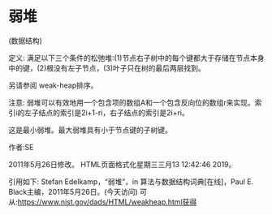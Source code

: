 # 弱堆


(数据结构)



定义:
满足以下三个条件的松弛堆:(1)节点右子树中的每个键都大于存储在节点本身中的键，(2)根没有左子节点，(3)叶子只在树的最后两层找到。



另请参阅
weak-heap排序。



注意:
弱堆可以有效地用一个包含项的数组A和一个包含反向位的数组r来实现。索引i的左子结点的索引是2i+1-ri，右子结点的索引是2i+ri。

这是最小弱堆。最大弱堆具有小于节点键的子树键。


作者:SE







2011年5月26日修改。
HTML页面格式化星期三三月13 12:42:46 2019。



引用如下:
Stefan Edelkamp，“弱堆”，in
算法与数据结构词典[在线]，Paul E. Black主编，2011年5月26日。(今天访问)
可从:https://www.nist.gov/dads/HTML/weakheap.html获得